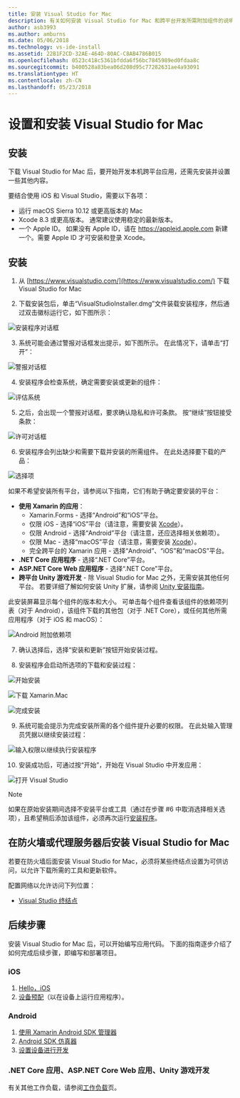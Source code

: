 ```yaml
---
title: 安装 Visual Studio for Mac
description: 有关如何安装 Visual Studio for Mac 和跨平台开发所需附加组件的说明。
author: asb3993
ms.author: amburns
ms.date: 05/06/2018
ms.technology: vs-ide-install
ms.assetid: 22B1F2CD-32AE-464D-80AC-C8AB4786B015
ms.openlocfilehash: 0523c418c5361bfdda6f56bc7845989ed0fdaa8c
ms.sourcegitcommit: b400528a83bea06d208d95c77282631ae4a93091
ms.translationtype: HT
ms.contentlocale: zh-CN
ms.lasthandoff: 05/23/2018
---
```

# <a name="setup-and-install-visual-studio-for-mac"></a>设置和安装 Visual Studio for Mac

## <a name="setup"></a>安装

下载 Visual Studio for Mac 后，要开始开发本机跨平台应用，还需先安装并设置一些其他内容。

要结合使用 iOS 和 Visual Studio，需要以下各项：

* 运行 macOS Sierra 10.12 或更高版本的 Mac
* Xcode 8.3 或更高版本。 通常建议使用稳定的最新版本。
* 一个 Apple ID。 如果没有 Apple ID，请在 https://appleid.apple.com 新建一个。需要 Apple ID 才可安装和登录 Xcode。

## <a name="install"></a>安装

1. 从 [https://www.visualstudio.com/](https://www.visualstudio.com/) 下载 Visual Studio for Mac

2. 下载安装包后，单击“VisualStudioInstaller.dmg”文件装载安装程序，然后通过双击徽标运行它，如下图所示：

  ![安装程序对话框](media/installer-image1.png)

3. 系统可能会通过警报对话框发出提示，如下图所示。 在此情况下，请单击“打开”：

  ![警报对话框](media/installer-image2.png)

4. 安装程序会检查系统，确定需要安装或更新的组件：

  ![评估系统](media/installer-image3.png)

5. 之后，会出现一个警报对话框，要求确认隐私和许可条款。 按“继续”按钮接受条款：

  ![许可对话框](media/installer-image4.png)

6. 安装程序会列出缺少和需要下载并安装的所需组件。 在此处选择要下载的产品：

  ![选择项](media/installer-image5.png)

  如果不希望安装所有平台，请参阅以下指南，它们有助于确定要安装的平台：

  * **使用 Xamarin 的应用**：
      - Xamarin.Forms - 选择“Android”和“iOS”平台。
      - 仅限 iOS - 选择“iOS”平台（请注意，需要安装 [Xcode](https://developer.apple.com/xcode/)）。
      - 仅限 Android - 选择“Android”平台（请注意，还应选择相关依赖项）。
      - 仅限 Mac - 选择“macOS”平台（请注意，需要安装 [Xcode](https://developer.apple.com/xcode/)）。
      - 完全跨平台的 Xamarin 应用 - 选择“Android”、“iOS”和“macOS”平台。
  * **.NET Core 应用程序** - 选择“.NET Core”平台。
  * **ASP.NET Core Web 应用程序** - 选择“.NET Core”平台。
  * **跨平台 Unity 游戏开发** - 除 Visual Studio for Mac 之外，无需安装其他任何平台。 若要详细了解如何安装 Unity 扩展，请参阅 [Unity 安装指南](setup-vsmac-tools-unity.md)。

  此安装屏幕显示每个组件的版本和大小。 可单击每个组件查看该组件的依赖项列表（对于 Android），该组件下载的其他包（对于 .NET Core），或任何其他所需应用程序（对于 iOS 和 macOS）：

  ![Android 附加依赖项](media/installer-image6.png)

7. 确认选择后，选择“安装和更新”按钮开始安装过程。

8. 安装程序会启动所选项的下载和安装过程：

  ![开始安装](media/installer-image7.png)

  ![下载 Xamarin.Mac](media/installer-image8.png)

  ![完成安装](media/installer-image9.png)

9. 系统可能会提示为完成安装所需的各个组件提升必要的权限。 在此处输入管理员凭据以继续安装过程：

  ![输入权限以继续执行安装程序](media/installer-image10.png)

10. 安装成功后，可通过按“开始”，开始在 Visual Studio 中开发应用：

  ![打开 Visual Studio](media/installer-image11.png)

> [!NOTE]
如果在原始安装期间选择不安装平台或工具（通过在步骤 #6 中取消选择相关选项），且希望稍后添加该组件，必须再次运行[安装程序](https://www.visualstudio.com/vs/)。


## <a name="install-visual-studio-for-mac-behind-a-firewall-or-proxy-server"></a>在防火墙或代理服务器后安装 Visual Studio for Mac

若要在防火墙后面安装 Visual Studio for Mac，必须将某些终结点设置为可供访问，以允许下载所需的工具和更新软件。

配置网络以允许访问下列位置：

* [Visual Studio 终结点](/visualstudio/install/install-visual-studio-behind-a-firewall-or-proxy-server)

## <a name="next-steps"></a>后续步骤

安装 Visual Studio for Mac 后，可以开始编写应用代码。 下面的指南逐步介绍了如何完成后续步骤，即编写和部署项目。

### <a name="ios"></a>iOS

1. [Hello，iOS](https://developer.xamarin.com/guides/ios/getting_started/hello,_iOS/)
2. [设备预配](https://developer.xamarin.com/guides/ios/getting_started/installation/device_provisioning)（以在设备上运行应用程序）。


### <a name="android"></a>Android

1. [使用 Xamarin Android SDK 管理器](https://developer.xamarin.com/guides/android/getting_started/installation/android-sdk/?ide=xs)
2. [Android SDK 仿真器](https://developer.xamarin.com/guides/android/getting_started/installation/android-emulator/)
4. [设置设备进行开发](https://developer.xamarin.com/guides/android/getting_started/installation/set_up_device_for_development/)

### <a name="net-core-apps-aspnet-core-web-apps-unity-game-development"></a>.NET Core 应用、ASP.NET Core Web 应用、Unity 游戏开发

有关其他工作负载，请参阅[工作负载](workloads.md)页。
